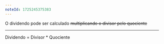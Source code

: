 ```yaml
---
noteId: 1725245375383
---
```

O dividendo pode ser calculado ~~multiplicando o divisor pelo quociente~~

---
Dividendo = Divisor * Quociente
